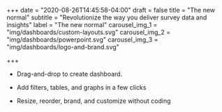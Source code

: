 +++
date = "2020-08-26T14:45:58-04:00"
draft = false
title = "The new normal"
subtitle = "Revolutionize the way you deliver survey data and insights"
label = "The new normal"
carousel_img_1 = "img/dashboards/custom-layouts.svg"
carousel_img_2 = "img/dashboards/powerpoint.svg"
carousel_img_3 = "img/dashboards/logo-and-brand.svg"

+++

* Drag-and-drop to create dashboard.

* Add filters, tables, and graphs in a few clicks

* Resize, reorder, brand, and customize without coding
